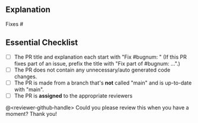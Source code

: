 <!-- READ ME FIRST: Please fill in the explanation section below and check off every point from the Essential Checklist! -->

## Explanation
<!--
  - Explain what your PR does. If this PR fixes an existing bug, please include
  - "Fixes #bugnum:" in the explanation so that GitHub can auto-close the issue
  - when this PR is merged.
  -->

Fixes #

## Essential Checklist
<!-- Please tick the relevant boxes by putting an "x" in them. -->
- [ ] The PR title and explanation each start with "Fix #bugnum: " (If this PR fixes part of an issue, prefix the title with "Fix part of #bugnum: ...".)
- [ ] The PR does not contain any unnecessary/auto generated code changes.
- [ ] The PR is made from a branch that's **not** called "main" and is up-to-date with "main".
- [ ] The PR is **assigned** to the appropriate reviewers 

@<reviewer‑github‑handle> Could you please review this when you have a moment? Thank you!
